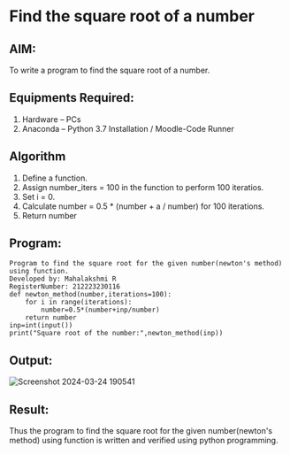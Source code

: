 # Find the square root of a number

## AIM:
To write a program to find the square root of a number.

## Equipments Required:
1. Hardware – PCs
2. Anaconda – Python 3.7 Installation / Moodle-Code Runner

## Algorithm
1. Define a function.
2. Assign number_iters = 100 in the function to perform 100 iteratios.
3. Set i = 0.
4. Calculate  number = 0.5 * (number + a / number) for 100 iterations.
5. Return number

## Program:
```
Program to find the square root for the given number(newton's method) using function.
Developed by: Mahalakshmi R
RegisterNumber: 212223230116 
def newton_method(number,iterations=100):
    for i in range(iterations):
        number=0.5*(number+inp/number)
    return number
inp=int(input())
print("Square root of the number:",newton_method(inp))

```

## Output:
![Screenshot 2024-03-24 190541](https://github.com/Mahalakshmi230/Square-root-of-a-number/assets/149365324/30a59472-9c9f-4243-8c97-45644e2f2af0)

## Result:
Thus the program to find the square root for the given number(newton's method) using function is written and verified using python programming.

